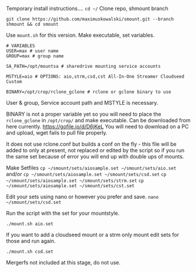 Temporary install instructions....
`cd ~/`
Clone repo, shmount branch
```
git clone https://github.com/maximuskowalski/smount.git --branch shmount && cd smount
```
Use `mount.sh` for this version. Make executable, set variables.

```
# VARIABLES
USER=max # user name
GROUP=max # group name

SA_PATH=/opt/mountsa # sharedrive mounting service accounts

MSTYLE=aio # OPTIONS: aio,strm,csd,cst All-In-One Streamer Cloudseed Custom

BINARY=/opt/crop/rclone_gclone # rclone or gclone binary to use

```

User & group, Service account path and MSTYLE is necessary. 

BINARY is not a proper variable yet so you will need to place the `rclone_gclone` in `/opt/crop/` and make executable.
Can be downloaded from here currently. https://gofile.io/d/D6jKeL You will need to download on a PC and upload, wget fails to pull file properly.

It does not use rclone.conf but builds a conf on the fly - this file will be added to only at present, not replaced or edited by the script so if you run the same set because of error you will end up with double ups of mounts.

Make Setfiles
`cp ~/smount/sets/aiosample.set ~/smount/sets/aio.set`
and/or
`cp ~/smount/sets/aiosample.set ~/smount/sets/csd.set`
`cp ~/smount/sets/aiosample.set ~/smount/sets/strm.set`
`cp ~/smount/sets/aiosample.set ~/smount/sets/cst.set`

Edit your sets using nano or however you prefer and save.
`nano ~/smount/sets/csd.set`

Run the script with the set for your mountstyle.

`./mount.sh aio.set`

If you want to add a cloudseed mount or a strm only mount edit sets for those and run again.

`./mount.sh csd.set`

Mergerfs not included at this stage, do not use.